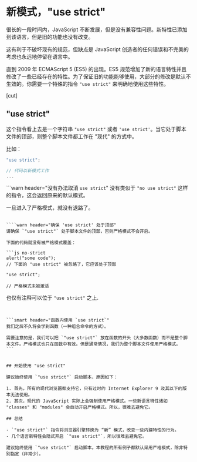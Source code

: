 # 新模式，"use strict"

很长的一段时间内，JavaScript 不断发展，但是没有兼容性问题。新特性已添加到该语言，但是旧的功能也没有改变。

这有利于不破坏现有的规范，但缺点是 JavaScript 创造者的任何错误和不完美的考虑也永远地停留在语言中。

直到 2009 年 ECMAScript 5 (ES5) 的出现。ES5 规范增加了新的语言特性并且修改了一些已经存在的特性。为了保证旧的功能能够使用，大部分的修改是默认不生效的。你需要一个特殊的指令 `"use strict"` 来明确地使用这些特性。

[cut]

## "use strict"

这个指令看上去是一个字符串 `"use strict"` 或者 `'use strict'`。当它处于脚本文件的顶部，则整个脚本文件都工作在 "现代" 的方式中。

比如：

```js
"use strict";

// 代码以新模式工作
...
```

```warn header="没有办法取消 `use strict`"
没有类似于 `"no use strict"` 这样的指令，这会返回原来的默认模式。

一旦进入了严格模式，就没有退路了。
```

````warn header="确保 'use strict' 处于顶部"
请确保 `"use strict"` 处于脚本文件的顶部，否则严格模式不会开启。

下面的代码就没有被严格模式覆盖：

```js no-strict
alert("some code");
// 下面的 "use strict" 被忽略了，它应该处于顶部

"use strict";

// 严格模式未被激活
```

也仅有注释可以位于 `"use strict"` 之上.
````


```smart header="函数内使用 `use strict`"
我们之后不久将会学到函数（一种组合命令的方式）。

需要注意的是，我们可以把 `"use strict"` 放在函数的开头（大多数函数）而不是整个脚本文件。严格模式也只在函数中有效。但是通常情况，我们为整个脚本文件使用严格模式。
```


## 开始使用 "use strict"

建议始终使用 `"use strict"` 启动脚本，原因如下：

1. 首先，所有的现代浏览器都支持它，只有过时的 Internet Explorer 9 及其以下的版本无法使用。
2. 其次，现代的 JavaScript 实际上会强制使用严格模式。一些新语言特性诸如 "classes" 和 "modules" 会自动开启严格模式。所以，很难去避免它。

## 总结

- `"use strict"` 指令将浏览器引擎转换为 “新” 模式，改变一些内建特性的行为。
- 几个语言新特性会隐式开启 `"use strict"`，所以很难去避免它。

建议始终使用 `"use strict"` 启动脚本。本教程的所有例子都默认采用严格模式，除非特别指定（非常少）。
